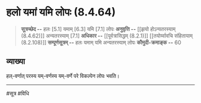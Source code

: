 # हलो यमां यमि लोपः (8.4.64)
> **सूत्रच्छेद --** हलः [5.1] यमाम् [6.3] यमि [7.1] लोपः
> **अनुवृत्ति --** [[झयो होऽन्यतरस्याम् (8.4.62)]] अन्यतरस्याम् [7.1]
> **अधिकार --** [[पूर्वत्रासिद्धम् (8.2.1)]] [[तयोर्य्वावचि संहितायाम्  (8.2.108)]]
> **सम्पूर्णसूत्रम् --** हलः यमाम् यमि अन्यतरस्याम् लोपः
> **कौमुदी-क्रमाङ्क --** 60

## व्याख्या

हल्-वर्णात् परस्य यम्-वर्णस्य यम्-वर्णे परे विकल्पेन लोपः भवति।

---
#सूत्र #विधि 